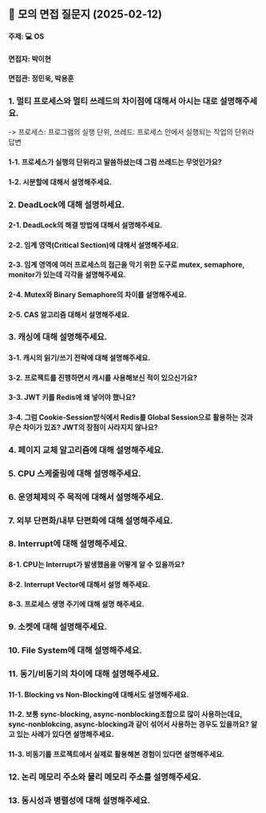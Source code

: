 ## 📌 모의 면접 질문지 (2025-02-12)
#### 주제: 💻 OS
#### 면접자: 박이현
#### 면접관: 정민욱, 박용훈

### 1. 멀티 프로세스와 멀티 쓰레드의 차이점에 대해서 아시는 대로 설명해주세요.
-> 프로세스: 프로그램의 실행 단위, 쓰레드: 프로세스 안에서 실행되는 작업의 단위라 답변
#### 1-1. 프로세스가 실행의 단위라고 말씀하셨는데 그럼 쓰레드는 무엇인가요?
#### 1-2. 시분할에 대해서 설명해주세요.

### 2. DeadLock에 대해 설명하세요.
#### 2-1. DeadLock의 해결 방법에 대해서 설명해주세요.
#### 2-2. 임계 영역(Critical Section)에 대해서 설명해주세요.
#### 2-3. 임계 영역에 여러 프로세스의 접근을 막기 위한 도구로 mutex, semaphore, monitor가 있는데 각각을 설명해주세요.
#### 2-4. Mutex와 Binary Semaphore의 차이를 설명해주세요.
#### 2-5. CAS 알고리즘 대해서 설명해주세요.

### 3. 캐싱에 대해 설명해주세요.
#### 3-1. 캐시의 읽기/쓰기 전략에 대해 설명해주세요.
#### 3-2. 프로젝트를 진행하면서 캐시를 사용해보신 적이 있으신가요?
#### 3-3. JWT 키를 Redis에 왜 넣어야 했나요?
#### 3-4. 그럼 Cookie-Session방식에서 Redis를 Global Session으로 활용하는 것과 무슨 차이가 있죠? JWT의 장점이 사라지지 않나요?

### 4. 페이지 교체 알고리즘에 대해 설명해주세요.
### 5. CPU 스케줄링에 대해 설명해주세요.
### 6. 운영체제의 주 목적에 대해서 설명해주세요.
### 7. 외부 단편화/내부 단편화에 대해 설명해주세요.

### 8. Interrupt에 대해 설명해주세요.
#### 8-1. CPU는 Interrupt가 발생했음을 어떻게 알 수 있을까요?
#### 8-2. Interrupt Vector에 대해서 설명 해주세요.
#### 8-3. 프로세스 생명 주기에 대해 설명 해주세요.

### 9. 소켓에 대해 설명해주세요.
### 10. File System에 대해 설명해주세요.

### 11. 동기/비동기의 차이에 대해 설명해주세요.
#### 11-1. Blocking vs Non-Blocking에 대해서도 설명해주세요.
#### 11-2. 보통 sync-blocking, async-nonblocking조합으로 많이 사용하는데요, sync-nonblokcing, async-blocking과 같이 섞어서 사용하는 경우도 있을까요? 알고 있는 사례가 있다면 설명해주세요.
#### 11-3. 비동기를 프로젝트에서 실제로 활용해본 경험이 있다면 설명해주세요.

### 12. 논리 메모리 주소와 물리 메모리 주소를 설명해주세요.
### 13. 동시성과 병렬성에 대해 설명해주세요.
